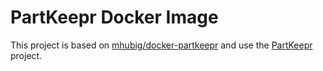 # PartKeepr Docker Image

This project is based on [mhubig/docker-partkeepr] and use the [PartKeepr] project.

[mhubig/docker-partkeepr]: https://github.com/mhubig/docker-partkeepr
[PartKeepr]: https://github.com/partkeepr/PartKeepr
